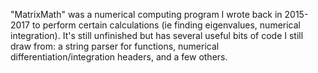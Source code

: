 "MatrixMath" was a numerical computing program 
I wrote back in 2015-2017 to perform certain
calculations (ie finding eigenvalues, numerical
integration). It's still unfinished but has several
useful bits of code I still draw from:
a string parser for functions, 
numerical differentiation/integration headers, and a few others.
